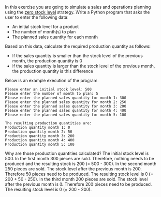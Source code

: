 In this exercise you are going to simulate a sales and operations planning
using the [zero stock level](https://help.sap.com/docs/SAP_S4HANA_ON-PREMISE/d853922bdd584e8e83027e5a0b8122f2/d06dbd534f22b44ce10000000a174cb4.html?locale=en-US)
strategy. Write a Python program that asks the user to enter the following data:

- An initial stock level for a product
- The number of month(s) to plan
- The planned sales quantity for each month

Based on this data, calculate the required production quantity as follows:

- If the sales quantity is smaller than the stock level of the previous month, the production quantity is 0
- If the sales quantity is larger than the stock level of the previous month, the production quantity is this difference

Below is an example execution of the program:

    Please enter an initial stock level: 500
    Please enter the number of month to plan: 5
    Please enter the planned sales quantity for month 1: 300
    Please enter the planned sales quantity for month 2: 250
    Please enter the planned sales quantity for month 3: 200
    Please enter the planned sales quantity for month 4: 400
    Please enter the planned sales quantity for month 5: 100

    The resulting production quantities are:
    Production quantity month 1: 0
    Production quantity month 2: 50
    Production quantity month 3: 200
    Production quantity month 4: 400
    Production quantity month 5: 100

Why are those production quantities calculated? The initial stock level is 500. In the first month 300 pieces are sold.
Therefore, nothing needs to be produced and the resulting stock is 200 (= 500 - 300).
In the second month 250 pieces are sold. The stock level after the previous month is 200. Therefore 50 pieces need to be
produced. The resulting stock level is 0 (= 200 + 50 - 250).
In the third month 200 pieces are sold. The stock level after the previous month is 0. Therefore 200 pieces need to be
produced. The resulting stock level is 0 (= 200 - 200).